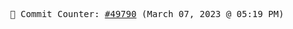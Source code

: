 <p align="center">
    <samp>
        📮 Commit Counter: <a href="https://github.com/Javascript-void0/Javascript-void0/commits/main">#49790</a> (March 07, 2023 @ 05:19 PM)
    </samp>
</p>